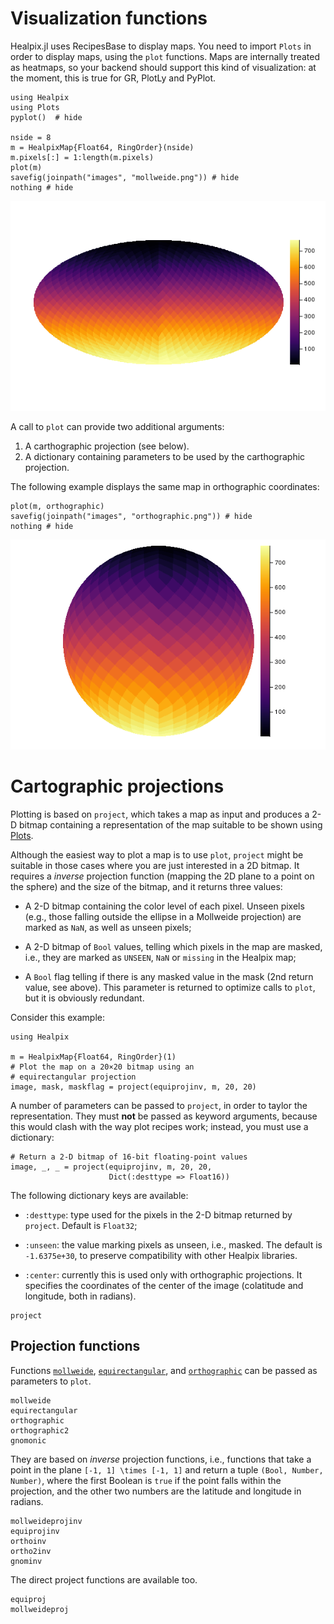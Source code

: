 # Visualization functions

Healpix.jl uses RecipesBase to display maps. You need to import
`Plots` in order to display maps, using the `plot` functions.  Maps
are internally treated as heatmaps, so your backend should support
this kind of visualization: at the moment, this is true for GR, PlotLy
and PyPlot.


```@example plotting
using Healpix
using Plots
pyplot()  # hide

nside = 8
m = HealpixMap{Float64, RingOrder}(nside)
m.pixels[:] = 1:length(m.pixels)
plot(m)
savefig(joinpath("images", "mollweide.png")) # hide
nothing # hide
```
![](images/mollweide.png)

A call to `plot` can provide two additional arguments:

1. A carthographic projection (see below).
2. A dictionary containing parameters to be used by the carthographic
   projection.

The following example displays the same map in orthographic
coordinates:

```@example plotting
plot(m, orthographic)
savefig(joinpath("images", "orthographic.png")) # hide
nothing # hide
```
![](images/orthographic.png)


# Cartographic projections

Plotting is based on `project`, which takes a map as input and
produces a 2-D bitmap containing a representation of the map suitable
to be shown using [Plots](https://github.com/JuliaPlots/Plots.jl).

Although the easiest way to plot a map is to use `plot`, `project`
might be suitable in those cases where you are just interested in a 2D
bitmap. It requires a *inverse* projection function (mapping the 2D
plane to a point on the sphere) and the size of the bitmap, and it
returns three values:

- A 2-D bitmap containing the color level of each pixel. Unseen pixels
  (e.g., those falling outside the ellipse in a Mollweide projection)
  are marked as `NaN`, as well as unseen pixels;

- A 2-D bitmap of `Bool` values, telling which pixels in the map are
  masked, i.e., they are marked as `UNSEEN`, `NaN` or `missing` in the
  Healpix map;

- A `Bool` flag telling if there is any masked value in the mask (2nd
  return value, see above). This parameter is returned to optimize
  calls to `plot`, but it is obviously redundant.

Consider this example:

```@example project
using Healpix

m = HealpixMap{Float64, RingOrder}(1)
# Plot the map on a 20×20 bitmap using an
# equirectangular projection
image, mask, maskflag = project(equiprojinv, m, 20, 20)
```

A number of parameters can be passed to `project`, in order to taylor
the representation. They must **not** be passed as keyword arguments,
because this would clash with the way plot recipes work; instead, you
must use a dictionary:

```@example project
# Return a 2-D bitmap of 16-bit floating-point values
image, _, _ = project(equiprojinv, m, 20, 20,
                      Dict(:desttype => Float16))
```

The following dictionary keys are available:

- `:desttype`: type used for the pixels in the 2-D bitmap returned by
  `project`. Default is `Float32`;
  
- `:unseen`: the value marking pixels as unseen, i.e., masked. The
  default is `-1.6375e+30`, to preserve compatibility with other
  Healpix libraries.

- `:center`: currently this is used only with orthographic
  projections. It specifies the coordinates of the center of the image
  (colatitude and longitude, both in radians).

```@docs
project
```

## Projection functions

Functions [`mollweide`](@ref), [`equirectangular`](@ref), and
[`orthographic`](@ref) can be passed as parameters to `plot`.

```@docs
mollweide
equirectangular
orthographic
orthographic2
gnomonic
```

They are based on *inverse* projection functions, i.e., functions that
take a point in the plane ``[-1, 1] \times [-1, 1]`` and return a
tuple `(Bool, Number, Number)`, where the first Boolean is `true` if
the point falls within the projection, and the other two numbers are
the latitude and longitude in radians.

```@docs
mollweideprojinv
equiprojinv
orthoinv
ortho2inv
gnominv
```

The direct project functions are available too.

```@docs
equiproj
mollweideproj
```
